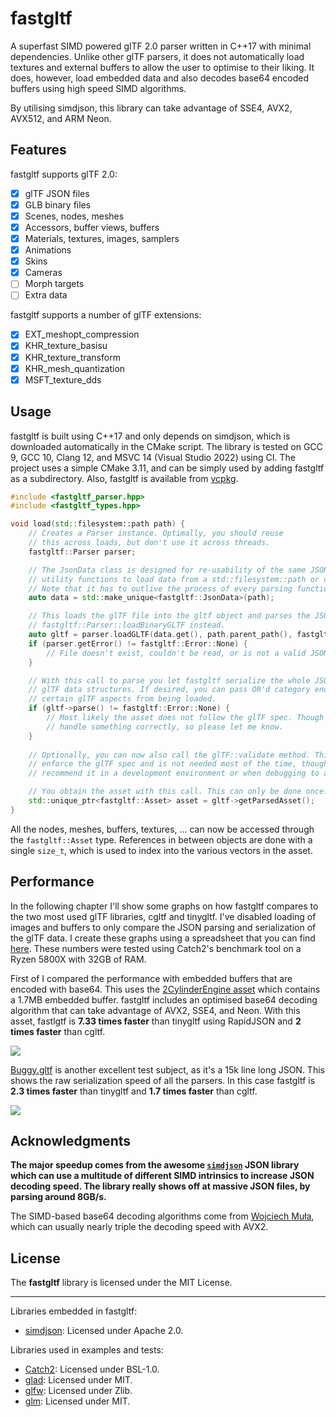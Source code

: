 # fastgltf

A superfast SIMD powered glTF 2.0 parser written in C++17 with minimal dependencies. Unlike other
glTF parsers, it does not automatically load textures and external buffers to allow the user to
optimise to their liking. It does, however, load embedded data and also decodes base64 encoded
buffers using high speed SIMD algorithms.

By utilising simdjson, this library can take advantage of SSE4, AVX2, AVX512, and ARM Neon.

## Features

fastgltf supports glTF 2.0:
- [x] glTF JSON files
- [x] GLB binary files
- [x] Scenes, nodes, meshes
- [x] Accessors, buffer views, buffers
- [x] Materials, textures, images, samplers
- [x] Animations
- [x] Skins
- [x] Cameras
- [ ] Morph targets
- [ ] Extra data

fastgltf supports a number of glTF extensions:
- [x] EXT_meshopt_compression
- [x] KHR_texture_basisu
- [x] KHR_texture_transform
- [x] KHR_mesh_quantization
- [x] MSFT_texture_dds

## Usage

fastgltf is built using C++17 and only depends on simdjson, which is downloaded automatically in
the CMake script. The library is tested on GCC 9, GCC 10, Clang 12, and MSVC 14 (Visual Studio 2022)
using CI. The project uses a simple CMake 3.11, and can be simply used by adding fastgltf as a
subdirectory. Also, fastgltf is available from [vcpkg](https://github.com/microsoft/vcpkg).

```cpp
#include <fastgltf_parser.hpp>
#include <fastgltf_types.hpp>

void load(std::filesystem::path path) {
    // Creates a Parser instance. Optimally, you should reuse
    // this across loads, but don't use it across threads.
    fastgltf::Parser parser;

    // The JsonData class is designed for re-usability of the same JSON string. It contains
    // utility functions to load data from a std::filesystem::path or copy from an existing buffer.
    // Note that it has to outlive the process of every parsing function you call.
    auto data = std::make_unique<fastgltf::JsonData>(path);

    // This loads the glTF file into the gltf object and parses the JSON. For GLB files, use
    // fastgltf::Parser::loadBinaryGLTF instead.
    auto gltf = parser.loadGLTF(data.get(), path.parent_path(), fastgltf::Options::None);
    if (parser.getError() != fastgltf::Error::None) {
        // File doesn't exist, couldn't be read, or is not a valid JSON document.
    }

    // With this call to parse you let fastgltf serialize the whole JSON document into the
    // glTF data structures. If desired, you can pass OR'd category enums that will exclude
    // certain glTF aspects from being loaded.
    if (gltf->parse() != fastgltf::Error::None) {
        // Most likely the asset does not follow the glTF spec. Though perhaps fastgltf doesn't
        // handle something correctly, so please let me know.
    }
    
    // Optionally, you can now also call the glTF::validate method. This will more strictly
    // enforce the glTF spec and is not needed most of the time, though I would certainly
    // recommend it in a development environment or when debugging to avoid mishaps.

    // You obtain the asset with this call. This can only be done once.
    std::unique_ptr<fastgltf::Asset> asset = gltf->getParsedAsset();
}
```

All the nodes, meshes, buffers, textures, ... can now be accessed through the `fastgltf::Asset`
type. References in between objects are done with a single `size_t`, which is used to index into
the various vectors in the asset.

## Performance

In the following chapter I'll show some graphs on how fastgltf compares to the two most used glTF
libraries, cgltf and tinygltf. I've disabled loading of images and buffers to only compare the
JSON parsing and serialization of the glTF data. I create these graphs using a spreadsheet that you
can find [here](https://docs.google.com/spreadsheets/d/1ocdHGoty-rF0N46ZlAlswzcPHVRsqG_tncy8paD3iMY/edit?usp=sharing).
These numbers were tested using Catch2's benchmark tool on a Ryzen 5800X with 32GB of RAM.

First of I compared the performance with embedded buffers that are encoded with base64. This uses
the [2CylinderEngine asset](https://github.com/KhronosGroup/glTF-Sample-Models/tree/master/2.0/2CylinderEngine)
which contains a 1.7MB embedded buffer. fastgltf includes an optimised base64 decoding algorithm
that can take advantage of AVX2, SSE4, and Neon. With this asset, fastlgtf is **7.33 times faster**
than tinygltf using RapidJSON and **2 times faster** than cgltf.

![](https://cdn.discordapp.com/attachments/442748131898032138/1033801846621478942/Mean_time_parsing_2CylinderEngine_ms_7.png)

[Buggy.gltf](https://github.com/KhronosGroup/glTF-Sample-Models/tree/master/2.0/Buggy) is another
excellent test subject, as it's a 15k line long JSON. This shows the raw serialization speed of
all the parsers. In this case fastgltf is **2.3 times faster** than tinygltf and **1.7 times faster**
than cgltf.

![](https://cdn.discordapp.com/attachments/442748131898032138/1033801845203812352/Mean_time_parsing_Buggy.gltf_ms_3.png)

## Acknowledgments

**The major speedup comes from the awesome [`simdjson`](https://github.com/simdjson/simdjson) JSON
library which can use a multitude of different SIMD intrinsics to increase JSON decoding speed. The
library really shows off at massive JSON files, by parsing around 8GB/s.**

The SIMD-based base64 decoding algorithms come from
[Wojciech Muła](http://0x80.pl/notesen/2016-01-17-sse-base64-decoding.html#avx2-version), which can
usually nearly triple the decoding speed with AVX2.

## License

The **fastgltf** library is licensed under the MIT License.

----

Libraries embedded in fastgltf:
- [simdjson](https://github.com/simdjson/simdjson): Licensed under Apache 2.0.

Libraries used in examples and tests:
- [Catch2](https://github.com/catchorg/Catch2): Licensed under BSL-1.0.
- [glad](https://github.com/Dav1dde/glad): Licensed under MIT.
- [glfw](https://github.com/glfw/glfw): Licensed under Zlib.
- [glm](https://github.com/g-truc/glm): Licensed under MIT.
